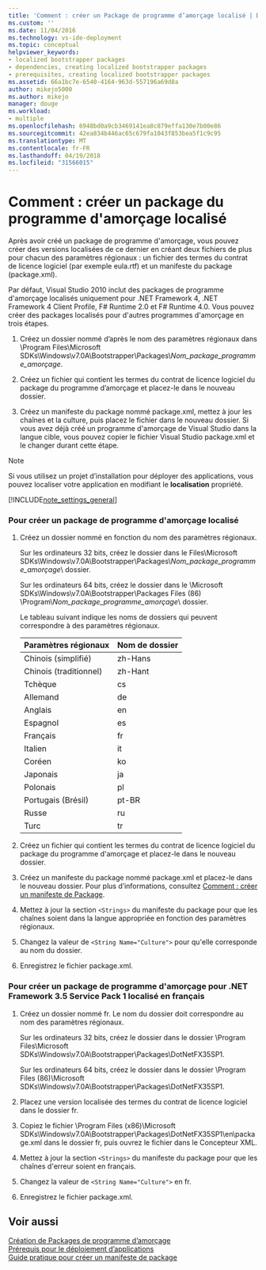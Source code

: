 ```yaml
---
title: 'Comment : créer un Package de programme d’amorçage localisé | Documents Microsoft'
ms.custom: ''
ms.date: 11/04/2016
ms.technology: vs-ide-deployment
ms.topic: conceptual
helpviewer_keywords:
- localized bootstrapper packages
- dependencies, creating localized bootstrapper packages
- prerequisites, creating localized bootstrapper packages
ms.assetid: 66a1bc7e-6540-4164-963d-557196a69d8a
author: mikejo5000
ms.author: mikejo
manager: douge
ms.workload:
- multiple
ms.openlocfilehash: 6948bd0a9cb3469141ea8c879effa130e7b00e86
ms.sourcegitcommit: 42ea834b446ac65c679fa1043f853bea5f1c9c95
ms.translationtype: MT
ms.contentlocale: fr-FR
ms.lasthandoff: 04/19/2018
ms.locfileid: "31566015"
---
```

# <a name="how-to-create-a-localized-bootstrapper-package"></a>Comment : créer un package du programme d'amorçage localisé
Après avoir créé un package de programme d'amorçage, vous pouvez créer des versions localisées de ce dernier en créant deux fichiers de plus pour chacun des paramètres régionaux : un fichier des termes du contrat de licence logiciel (par exemple eula.rtf) et un manifeste du package (package.xml).  
  
 Par défaut, Visual Studio 2010 inclut des packages de programme d'amorçage localisés uniquement pour .NET Framework 4, .NET Framework 4 Client Profile, F# Runtime 2.0 et F# Runtime 4.0. Vous pouvez créer des packages localisés pour d'autres programmes d'amorçage en trois étapes.  
  
1.  Créez un dossier nommé d’après le nom des paramètres régionaux dans \Program Files\Microsoft SDKs\Windows\v7.0A\Bootstrapper\Packages\\*Nom_package_programme_amorçage*.  
  
2.  Créez un fichier qui contient les termes du contrat de licence logiciel du package du programme d’amorçage et placez-le dans le nouveau dossier.  
  
3.  Créez un manifeste du package nommé package.xml, mettez à jour les chaînes et la culture, puis placez le fichier dans le nouveau dossier. Si vous avez déjà créé un programme d'amorçage de Visual Studio dans la langue cible, vous pouvez copier le fichier Visual Studio package.xml et le changer durant cette étape.  
  
> [!NOTE]
>  Si vous utilisez un projet d’installation pour déployer des applications, vous pouvez localiser votre application en modifiant le **localisation** propriété.  
  
 [!INCLUDE[note_settings_general](../data-tools/includes/note_settings_general_md.md)]  
  
### <a name="to-create-a-localized-bootstrapper-package"></a>Pour créer un package de programme d'amorçage localisé  
  
1.  Créez un dossier nommé en fonction du nom des paramètres régionaux.  
  
     Sur les ordinateurs 32 bits, créez le dossier dans le Files\Microsoft SDKs\Windows\v7.0A\Bootstrapper\Packages\\*Nom_package_programme_amorçage*\ dossier.  
  
     Sur les ordinateurs 64 bits, créez le dossier dans le \Microsoft SDKs\Windows\v7.0A\Bootstrapper\Packages Files (86) \Program\\*Nom_package_programme_amorçage*\ dossier.  
  
     Le tableau suivant indique les noms de dossiers qui peuvent correspondre à des paramètres régionaux.  
  
    |Paramètres régionaux|Nom de dossier|  
    |------------|-----------------|  
    |Chinois (simplifié)|zh-Hans |  
    |Chinois (traditionnel)|zh-Hant |  
    |Tchèque|cs|  
    |Allemand|de|  
    |Anglais|en|  
    |Espagnol|es|  
    |Français|fr|  
    |Italien|it|  
    |Coréen|ko|  
    |Japonais|ja|  
    |Polonais|pl|  
    |Portugais (Brésil)|pt-BR|  
    |Russe|ru|  
    |Turc|tr|  
  
2.  Créez un fichier qui contient les termes du contrat de licence logiciel du package du programme d'amorçage et placez-le dans le nouveau dossier.  
  
3.  Créez un manifeste du package nommé package.xml et placez-le dans le nouveau dossier. Pour plus d’informations, consultez [Comment : créer un manifeste de Package](../deployment/how-to-create-a-package-manifest.md).  
  
4.  Mettez à jour la section `<Strings>` du manifeste du package pour que les chaînes soient dans la langue appropriée en fonction des paramètres régionaux.  
  
5.  Changez la valeur de `<String Name="Culture">` pour qu'elle corresponde au nom du dossier.  
  
6.  Enregistrez le fichier package.xml.  
  
### <a name="to-create-a-bootstrapper-package-for-net-framework-35-service-pack-1-localized-in-french"></a>Pour créer un package de programme d'amorçage pour .NET Framework 3.5 Service Pack 1 localisé en français  
  
1.  Créez un dossier nommé fr. Le nom du dossier doit correspondre au nom des paramètres régionaux.  
  
     Sur les ordinateurs 32 bits, créez le dossier dans le dossier \Program Files\Microsoft SDKs\Windows\v7.0A\Bootstrapper\Packages\DotNetFX35SP1\.  
  
     Sur les ordinateurs 64 bits, créez le dossier dans le dossier \Program Files (86)\Microsoft SDKs\Windows\v7.0A\Bootstrapper\Packages\DotNetFX35SP1\.  
  
2.  Placez une version localisée des termes du contrat de licence logiciel dans le dossier fr.  
  
3.  Copiez le fichier \Program Files (x86)\Microsoft SDKs\Windows\v7.0A\Bootstrapper\Packages\DotNetFX35SP1\en\package.xml dans le dossier fr, puis ouvrez le fichier dans le Concepteur XML.  
  
4.  Mettez à jour la section `<Strings>` du manifeste du package pour que les chaînes d'erreur soient en français.  
  
5.  Changez la valeur de `<String Name="Culture">` en fr.  
  
6.  Enregistrez le fichier package.xml.  
  
## <a name="see-also"></a>Voir aussi  
 [Création de Packages de programme d’amorçage](../deployment/creating-bootstrapper-packages.md)   
 [Prérequis pour le déploiement d’applications](../deployment/application-deployment-prerequisites.md)   
 [Guide pratique pour créer un manifeste de package](../deployment/how-to-create-a-package-manifest.md)
